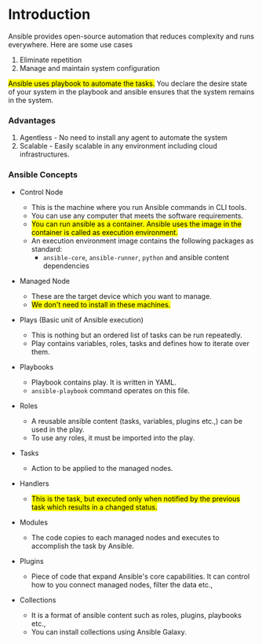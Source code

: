 # Introduction 

Ansible provides open-source automation that reduces complexity and runs everywhere. Here are some use cases 

1. Eliminate repetition
2. Manage and maintain system configuration

<mark>Ansible uses playbook to automate the tasks.</mark> You declare the desire state of your system in the playbook 
and ansible ensures that the system remains in the system.

### Advantages
1. Agentless - No need to install any agent to automate the system
2. Scalable - Easily scalable in any environment including cloud infrastructures.


### Ansible Concepts

- Control Node
    - This is the machine where you run Ansible commands in CLI tools. 
    - You can use any computer that meets the software requirements. 
    - <mark>You can run ansible as a container. Ansible uses the image in the container is called as execution environment.</mark>
    - An execution environment image contains the following packages as standard:
      - `ansible-core`, `ansible-runner`, `python` and ansible content dependencies

- Managed Node
    - These are the target device which you want to manage.
    - <mark>We don't need to install in these machines.</mark>

- Plays (Basic unit of Ansible execution)
    - This is nothing but an ordered list of tasks can be run repeatedly.
    - Play contains variables, roles, tasks and defines how to iterate over them.

- Playbooks
    - Playbook contains play. It is written in YAML. 
    - `ansible-playbook` command operates on this file.

- Roles
    - A reusable ansible content (tasks, variables, plugins etc.,) can be used in the play. 
    - To use any roles, it must be imported into the play.

- Tasks
    - Action to be applied to the managed nodes.

- Handlers
    - <mark>This is the task, but executed only when notified by the previous task which results in a changed status.</mark>

- Modules
    - The code copies to each managed nodes and executes to accomplish the task by Ansible.

- Plugins
    - Piece of code that expand Ansible's core capabilities. It can control how to you connect managed nodes, filter the data etc.,

- Collections
    - It is a format of ansible content such as roles, plugins, playbooks etc., 
    - You can install collections using Ansible Galaxy.